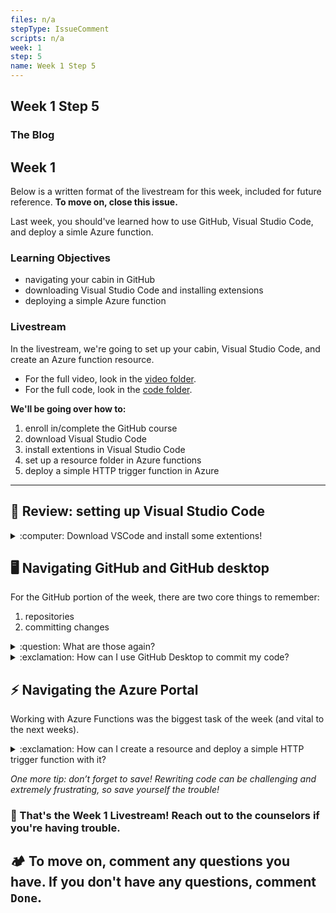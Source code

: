 ```yaml
---
files: n/a
stepType: IssueComment
scripts: n/a
week: 1
step: 5
name: Week 1 Step 5
---
```


## Week 1 Step 5

### The Blog
## **Week 1**

Below is a written format of the livestream for this week, included for future reference. **To move on, close this issue.**

Last week, you should've learned how to use GitHub, Visual Studio Code, and deploy a simle Azure function.

### **Learning Objectives**

- navigating your cabin in GitHub
- downloading Visual Studio Code and installing extensions
- deploying a simple Azure function

### **Livestream**

In the livestream, we're going to set up your cabin, Visual Studio Code, and create an Azure function resource.

- For the full video, look in the [video folder](https://github.com/emsesc/bitcamp-serverless/blob/master/week2/livestream/videos).
- For the full code, look in the [code folder](https://github.com/emsesc/bitcamp-serverless/blob/master/week2/livestream/code).

**We'll be going over how to:**

1. enroll in/complete the GitHub course
2. download Visual Studio Code
3. install extentions in Visual Studio Code
4. set up a resource folder in Azure functions
5. deploy a simple HTTP trigger function in Azure

---

## 📝 Review: setting up Visual Studio Code

<details>
<summary>:computer: Download VSCode and install some extentions!</summary>
  </br>
  
**Visual Studio Code (or VSCode) was downloaded from this link: https://code.visualstudio.com**

Inside VSCode, you downloaded four extensions: **Azure Account, Azure App Service, Azure Functions, and Live Server.** All of the Azure extensions allow you to work on your Azure Function App in VS code instead of working directly through the Microsoft portal. Live Server is a quick and temporary testing server, and you can use it to test HTML pages. To launch, right click on your html file and press "Open with Live Server" or click "Go Live" in the bottom right corner:

<img width="552" alt="Screen Shot 2021-01-10 at 1 53 20 PM" src="https://user-images.githubusercontent.com/70852990/104403390-6cf44c80-5526-11eb-8274-0a73f0840954.png">
<img width="552" alt="Screen Shot 2021-01-10 at 1 53 40 PM" src="https://user-images.githubusercontent.com/70852990/104403466-93b28300-5526-11eb-8534-34e408a5d600.png">
<br></br>
</details>


## 🖥️ Navigating GitHub and GitHub desktop

For the GitHub portion of the week, there are two core things to remember:

1. repositories
2. committing changes

<details>
<summary>:question: What are those again?</summary>
  </br>
  
Repositories (or repos) are essentially **folders where you can store files of code.** The repo of our camp was duplicated into your account when you clicked "Create Template" so that you can commit changes and complete each lesson.

For our camp, each week is placed inside an issue. Only when you complete the week (committing the necessary code and commenting), will the issue close and you can move on to the next issue. Don’t worry – committing changes is easier than it sounds.
<br><br/>
</details>

<details>
<summary>:exclamation: How can I use GitHub Desktop to commit my code?</summary>
  </br>
  
1. Download GitHub desktop. This is one way you can commit changes to the cabin repo to complete each lesson here.
2. To have access to the cabin repository on GitHub desktop, the name of your repo needs to be entered in the top-left corner in the box with placeholder “Filter” and “Clone Repository” should be selected.

<img width="429" alt="clone" src="https://user-images.githubusercontent.com/70852990/104529805-8e157580-55d8-11eb-9b12-b004263a71ce.png">

3. Click “Pull Origin” once the repo is cloned to pull to GitHub desktop the most current version of the learning lab.
4. Open VSCode by clicking the button “Open in Visual Studio Code”. The files in the learning lab will be opened in VS code, and now you can complete the lesson (adding the necessary code). You need to add your code in a new file, so make sure you create a new file under the folder in VSCode. When you are done creating your new file and adding the necessary code, save the file and return to GitHub desktop.
5. The change will be shown. Add a summary and description of your change and then click “Commit to main”. Next, click “Push origin”, to push the change made in VSCode to the website.

<img width="900" alt="steps4desktop" src="https://user-images.githubusercontent.com/70852990/104529850-a6859000-55d8-11eb-9a85-908d18b52421.png">

*Remember, each step and lesson is posted on the repo on github.com. You will commit changes when the lesson instructs you to, and once you click “Push origin” and refresh the GitHub page, the issue will close and you can move on.*
<br><br/>
</details>


## ⚡️ Navigating the Azure Portal

Working with Azure Functions was the biggest task of the week (and vital to the next weeks).

<details>
<summary>:exclamation: How can I create a resource and deploy a simple HTTP trigger function with it?</summary>
  </br>
  
1. Click “Create a resource” in your portal (near the top left of the screen)

<img width="1134" alt="resourceCreate" src="https://user-images.githubusercontent.com/70852990/104529849-a6859000-55d8-11eb-9d4e-335f21c94776.png">

2. Choose “Function App” (it should be in the list of popular resources, with the lightning logo)

<img width="589" alt="FunctionApp" src="https://user-images.githubusercontent.com/70852990/104529847-a5ecf980-55d8-11eb-8ca2-b739ea386472.png">

3. Create a new resource group, with a unique resource name (make it relevant to what the app does). Add a unique Function App name as well.
4. Make sure the "Code" button is selected next to Publish, the Runtime stack is Node.js, and the Version selected is 12 LTS

<img width="763" alt="codeDocker" src="https://user-images.githubusercontent.com/70852990/104529846-a5ecf980-55d8-11eb-8883-a128333c4bff.png">

5. Select your region
6. All of the other tabs in this step should be correctly filled (you can double-check them if you want), so you should be ready to click “Create”
7. Deploying may take a few minutes – be patient!
8. Once the function is deployed, open it and go to the “Functions” tap on the left (with symbol {fx}).
9. Click “Add” on this page, and then “HTTP trigger” (in the side window that opens)
10. Click “Add” (at the bottom of the side window) – creating this HTTP trigger may take a few seconds, so remember: patience!

<img width="1167" alt="httpTrigger" src="https://user-images.githubusercontent.com/70852990/104529848-a6859000-55d8-11eb-902d-f77bfd3df12a.png">

11. Once this trigger is created, it should open automatically. Click the “Code + Test” tab on the left side, and the code should open.

<img width="1440" alt="code+Test" src="https://user-images.githubusercontent.com/70852990/104529845-a5ecf980-55d8-11eb-9c88-64e6e5065a2a.png">

12. If you need to review the code we created, review the livestream.
13. Click “Save” and “Refresh” (in that order, and refresh only once the trigger has completely saved) when you have finished writing your code (or in between – it never hurts).
14. Click “Test/Run” once you are ready to try out your new trigger function. If it all works smoothly, and the code has no errors, you should receive the correct time based on the information inputted!
<br><br/>
</details>

*One more tip: don’t forget to save! Rewriting code can be challenging and extremely frustrating, so save yourself the trouble!*

### 🎉 That's the Week 1 Livestream! Reach out to the counselors if you're having trouble.

## **:camping: To move on, comment any questions you have. If you don't have any questions, comment `Done`.**
